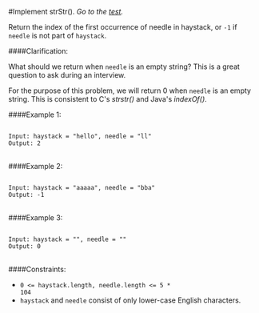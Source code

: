 #Implement strStr().
*Go to the [test](https://leetcode.com/problems/implement-strstr/).*

Return the index of the first occurrence of needle in haystack, or <code>-1</code> if <code>needle</code> is not part of <code>haystack</code>.

####Clarification:

What should we return when <code>needle</code> is 
an empty string? This is a great question to ask 
during an interview.

For the purpose of this problem, we will return 0 when 
<code>needle</code> is an empty string. 
This is consistent to C's *strstr()* and Java's *indexOf()*.

####Example 1:
<pre>
<code>
Input: haystack = "hello", needle = "ll"
Output: 2
</code>
</pre>

####Example 2:

<pre>
<code>
Input: haystack = "aaaaa", needle = "bba"
Output: -1
</code>
</pre>

####Example 3:
<pre>
<code>
Input: haystack = "", needle = ""
Output: 0
</code>
</pre>

####Constraints:

- <code>0 <= haystack.length, needle.length <= 5 * 104</code>
- <code>haystack</code> and <code>needle</code> consist of only lower-case English characters.